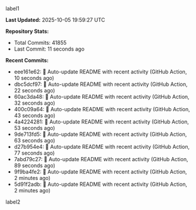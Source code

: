 
label1 
<!-- ACTIVITY_START -->
**Last Updated:** 2025-10-05 19:59:27 UTC

**Repository Stats:**
- Total Commits: 41855
- Last Commit: 11 seconds ago

**Recent Commits:**
- eee161e62: 🤖 Auto-update README with recent activity (GitHub Action, 10 seconds ago)
- dbc5dcf97: 🤖 Auto-update README with recent activity (GitHub Action, 22 seconds ago)
- 60ac3da48: 🤖 Auto-update README with recent activity (GitHub Action, 32 seconds ago)
- 400c09a64: 🤖 Auto-update README with recent activity (GitHub Action, 43 seconds ago)
- 4a4224281: 🤖 Auto-update README with recent activity (GitHub Action, 53 seconds ago)
- 9de713fd5: 🤖 Auto-update README with recent activity (GitHub Action, 63 seconds ago)
- d27b954e4: 🤖 Auto-update README with recent activity (GitHub Action, 77 seconds ago)
- 7abd79c27: 🤖 Auto-update README with recent activity (GitHub Action, 89 seconds ago)
- 9f9ba4fe2: 🤖 Auto-update README with recent activity (GitHub Action, 2 minutes ago)
- 5d91f2adb: 🤖 Auto-update README with recent activity (GitHub Action, 2 minutes ago)
<!-- ACTIVITY_END -->

label2
